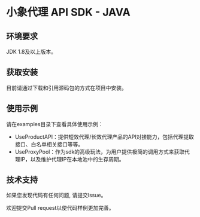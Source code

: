 # 小象代理 API SDK - JAVA

## 环境要求
JDK 1.8及以上版本。

## 获取安装

目前请通过下载和引用源码包的方式在项目中安装。

## 使用示例

请在examples目录下查看具体使用示例：
- UseProductAPI：提供短效代理/长效代理产品的API对接能力，包括代理提取接口、白名单相关接口等等。
- UseProxyPool：作为sdk的高级玩法，为用户提供极简的调用方式来获取代理IP，以及维护代理IP在本地池中的生存周期。

## 技术支持

如果您发现代码有任何问题, 请提交Issue。

欢迎提交Pull request以使代码样例更加完善。